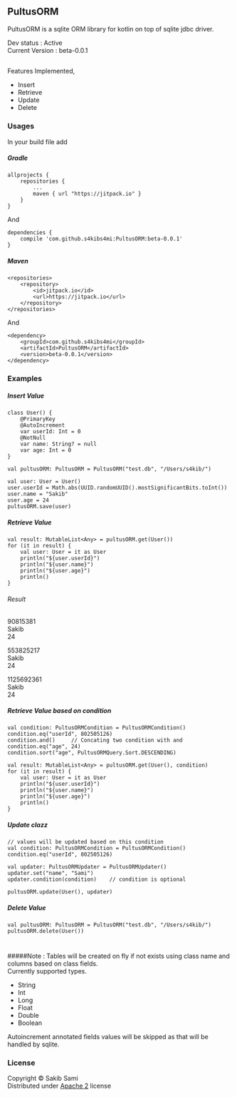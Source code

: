 ## PultusORM
PultusORM is a sqlite ORM library for kotlin on top of sqlite jdbc driver.

Dev status : Active<br>
Current Version : beta-0.0.1

##
Features Implemented,
* Insert
* Retrieve
* Update
* Delete


### Usages
In your build file add
##### Gradle
```
allprojects {
    repositories {
        ...
        maven { url "https://jitpack.io" }
    }
}
```
And
```
dependencies {
    compile 'com.github.s4kibs4mi:PultusORM:beta-0.0.1'
}
```

##### Maven
```
<repositories>
    <repository>
        <id>jitpack.io</id>
        <url>https://jitpack.io</url>
	</repository>
</repositories>
```
And
```
<dependency>
    <groupId>com.github.s4kibs4mi</groupId>
    <artifactId>PultusORM</artifactId>
    <version>beta-0.0.1</version>
</dependency>
```

### Examples

##### Insert Value
```
class User() {
    @PrimaryKey
    @AutoIncrement
    var userId: Int = 0
    @NotNull
    var name: String? = null
    var age: Int = 0
}

val pultusORM: PultusORM = PultusORM("test.db", "/Users/s4kib/")

val user: User = User()
user.userId = Math.abs(UUID.randomUUID().mostSignificantBits.toInt())
user.name = "Sakib"
user.age = 24
pultusORM.save(user)
```

##### Retrieve Value
```
val result: MutableList<Any> = pultusORM.get(User())
for (it in result) {
    val user: User = it as User
    println("${user.userId}")
    println("${user.name}")
    println("${user.age}")
    println()
}
```

###### Result
90815381<br>
Sakib<br>
24

553825217<br>
Sakib<br>
24

1125692361<br>
Sakib<br>
24

##### Retrieve Value based on condition
```
val condition: PultusORMCondition = PultusORMCondition()
condition.eq("userId", 802505126)
condition.and()     // Concating two condition with and
condition.eq("age", 24)
condition.sort("age", PultusORMQuery.Sort.DESCENDING)

val result: MutableList<Any> = pultusORM.get(User(), condition)
for (it in result) {
    val user: User = it as User
    println("${user.userId}")
    println("${user.name}")
    println("${user.age}")
    println()
}
```

##### Update clazz
```
// values will be updated based on this condition
val condition: PultusORMCondition = PultusORMCondition()
condition.eq("userId", 802505126)

val updater: PultusORMUpdater = PultusORMUpdater()
updater.set("name", "Sami")
updater.condition(condition)    // condition is optional

pultusORM.update(User(), updater)
```

##### Delete Value
```
val pultusORM: PultusORM = PultusORM("test.db", "/Users/s4kib/")
pultusORM.delete(User())
```

#
#####Note :
Tables will be created on fly if not exists using class name
and columns based on
class fields.<br>
Currently supported types.
* String
* Int
* Long
* Float
* Double
* Boolean<br>

Autoincrement annotated fields values will be skipped
as that will be handled by sqlite.

### License
Copyright &copy; Sakib Sami<br>
Distributed under [Apache 2](https://github.com/s4kibs4mi/PultusORM/blob/master/LICENSE) license
